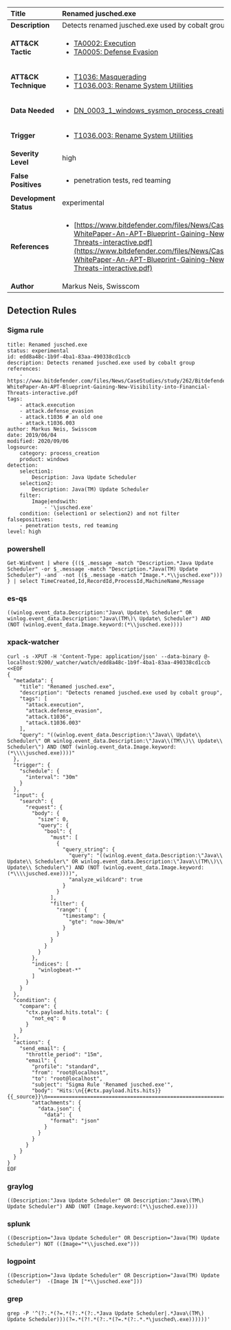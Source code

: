 | Title                    | Renamed jusched.exe       |
|:-------------------------|:------------------|
| **Description**          | Detects renamed jusched.exe used by cobalt group |
| **ATT&amp;CK Tactic**    |  <ul><li>[TA0002: Execution](https://attack.mitre.org/tactics/TA0002)</li><li>[TA0005: Defense Evasion](https://attack.mitre.org/tactics/TA0005)</li></ul>  |
| **ATT&amp;CK Technique** | <ul><li>[T1036: Masquerading](https://attack.mitre.org/techniques/T1036)</li><li>[T1036.003: Rename System Utilities](https://attack.mitre.org/techniques/T1036/003)</li></ul>  |
| **Data Needed**          | <ul><li>[DN_0003_1_windows_sysmon_process_creation](../Data_Needed/DN_0003_1_windows_sysmon_process_creation.md)</li></ul>  |
| **Trigger**              | <ul><li>[T1036.003: Rename System Utilities](../Triggers/T1036.003.md)</li></ul>  |
| **Severity Level**       | high |
| **False Positives**      | <ul><li>penetration tests, red teaming</li></ul>  |
| **Development Status**   | experimental |
| **References**           | <ul><li>[https://www.bitdefender.com/files/News/CaseStudies/study/262/Bitdefender-WhitePaper-An-APT-Blueprint-Gaining-New-Visibility-into-Financial-Threats-interactive.pdf](https://www.bitdefender.com/files/News/CaseStudies/study/262/Bitdefender-WhitePaper-An-APT-Blueprint-Gaining-New-Visibility-into-Financial-Threats-interactive.pdf)</li></ul>  |
| **Author**               | Markus Neis, Swisscom |


## Detection Rules

### Sigma rule

```
title: Renamed jusched.exe 
status: experimental
id: edd8a48c-1b9f-4ba1-83aa-490338cd1ccb
description: Detects renamed jusched.exe used by cobalt group 
references:
    - https://www.bitdefender.com/files/News/CaseStudies/study/262/Bitdefender-WhitePaper-An-APT-Blueprint-Gaining-New-Visibility-into-Financial-Threats-interactive.pdf
tags:
    - attack.execution
    - attack.defense_evasion
    - attack.t1036 # an old one
    - attack.t1036.003    
author: Markus Neis, Swisscom
date: 2019/06/04
modified: 2020/09/06
logsource:
    category: process_creation
    product: windows
detection:
    selection1:
        Description: Java Update Scheduler
    selection2:
        Description: Java(TM) Update Scheduler
    filter:
        Image|endswith:
            - '\jusched.exe'
    condition: (selection1 or selection2) and not filter
falsepositives:
    - penetration tests, red teaming
level: high

```





### powershell
    
```
Get-WinEvent | where {(($_.message -match "Description.*Java Update Scheduler" -or $_.message -match "Description.*Java(TM) Update Scheduler") -and  -not (($_.message -match "Image.*.*\\jusched.exe"))) } | select TimeCreated,Id,RecordId,ProcessId,MachineName,Message
```


### es-qs
    
```
((winlog.event_data.Description:"Java\ Update\ Scheduler" OR winlog.event_data.Description:"Java\(TM\)\ Update\ Scheduler") AND (NOT (winlog.event_data.Image.keyword:(*\\jusched.exe))))
```


### xpack-watcher
    
```
curl -s -XPUT -H 'Content-Type: application/json' --data-binary @- localhost:9200/_watcher/watch/edd8a48c-1b9f-4ba1-83aa-490338cd1ccb <<EOF
{
  "metadata": {
    "title": "Renamed jusched.exe",
    "description": "Detects renamed jusched.exe used by cobalt group",
    "tags": [
      "attack.execution",
      "attack.defense_evasion",
      "attack.t1036",
      "attack.t1036.003"
    ],
    "query": "((winlog.event_data.Description:\"Java\\ Update\\ Scheduler\" OR winlog.event_data.Description:\"Java\\(TM\\)\\ Update\\ Scheduler\") AND (NOT (winlog.event_data.Image.keyword:(*\\\\jusched.exe))))"
  },
  "trigger": {
    "schedule": {
      "interval": "30m"
    }
  },
  "input": {
    "search": {
      "request": {
        "body": {
          "size": 0,
          "query": {
            "bool": {
              "must": [
                {
                  "query_string": {
                    "query": "((winlog.event_data.Description:\"Java\\ Update\\ Scheduler\" OR winlog.event_data.Description:\"Java\\(TM\\)\\ Update\\ Scheduler\") AND (NOT (winlog.event_data.Image.keyword:(*\\\\jusched.exe))))",
                    "analyze_wildcard": true
                  }
                }
              ],
              "filter": {
                "range": {
                  "timestamp": {
                    "gte": "now-30m/m"
                  }
                }
              }
            }
          }
        },
        "indices": [
          "winlogbeat-*"
        ]
      }
    }
  },
  "condition": {
    "compare": {
      "ctx.payload.hits.total": {
        "not_eq": 0
      }
    }
  },
  "actions": {
    "send_email": {
      "throttle_period": "15m",
      "email": {
        "profile": "standard",
        "from": "root@localhost",
        "to": "root@localhost",
        "subject": "Sigma Rule 'Renamed jusched.exe'",
        "body": "Hits:\n{{#ctx.payload.hits.hits}}{{_source}}\n================================================================================\n{{/ctx.payload.hits.hits}}",
        "attachments": {
          "data.json": {
            "data": {
              "format": "json"
            }
          }
        }
      }
    }
  }
}
EOF

```


### graylog
    
```
((Description:"Java Update Scheduler" OR Description:"Java\(TM\) Update Scheduler") AND (NOT (Image.keyword:(*\\jusched.exe))))
```


### splunk
    
```
((Description="Java Update Scheduler" OR Description="Java(TM) Update Scheduler") NOT ((Image="*\\jusched.exe")))
```


### logpoint
    
```
((Description="Java Update Scheduler" OR Description="Java(TM) Update Scheduler")  -(Image IN ["*\\jusched.exe"]))
```


### grep
    
```
grep -P '^(?:.*(?=.*(?:.*(?:.*Java Update Scheduler|.*Java\(TM\) Update Scheduler)))(?=.*(?!.*(?:.*(?=.*(?:.*.*\jusched\.exe))))))'
```



